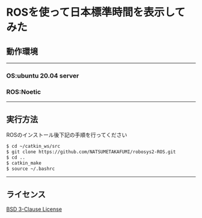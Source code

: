 # ROSを使って日本標準時間を表示してみた

## 動作環境
---
### OS:ubuntu 20.04 server
### ROS:Noetic
---

## 実行方法
ROSのインストール後下記の手順を行ってください
```sh
$ cd ~/catkin_ws/src
$ git clone https://github.com/NATSUMETAKAFUMI/robosys2-ROS.git
$ cd ..
$ catkin_make
$ source ~/.bashrc
```
---

## ライセンス
[BSD 3-Clause License](https://github.com/NATSUMETAKAFUMI/robosysws2-ROS/blob/main/LICENSE)
